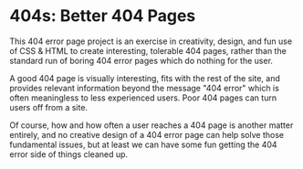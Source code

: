 # 404s: Better 404 Pages
This 404 error page project is an exercise in creativity, design, and fun use of CSS & HTML to create interesting, tolerable 404 pages, rather than the standard run of boring 404 error pages which do nothing for the user.

A good 404 page is visually interesting, fits with the rest of the site, and provides relevant information beyond the message "404 error" which is often meaningless to less experienced users. Poor 404 pages can turn users off from a site.

Of course, how and how often a user reaches a 404 page is another matter entirely, and no creative design of a 404 error page can help solve those fundamental issues, but at least we can have some fun getting the 404 error side of things cleaned up.

